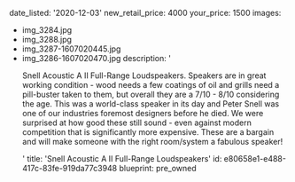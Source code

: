 date_listed: '2020-12-03'
new_retail_price: 4000
your_price: 1500
images:
  - img_3284.jpg
  - img_3288.jpg
  - img_3287-1607020445.jpg
  - img_3286-1607020470.jpg
description: '<p>Snell Acoustic A II Full-Range Loudspeakers. Speakers are in great working condition - wood needs a few coatings of oil and grills need a pill-buster taken to them, but overall they are a 7/10 - 8/10 considering the age. This was a world-class speaker in its day and Peter Snell was one of our industries foremost designers before he died. We were surprised at how good these still sound - even against modern competition that is significantly more expensive. These are a bargain and will make someone with the right room/system a fabulous speaker!</p>'
title: 'Snell Acoustic A II Full-Range Loudspeakers'
id: e80658e1-e488-417c-83fe-919da77c3948
blueprint: pre_owned
